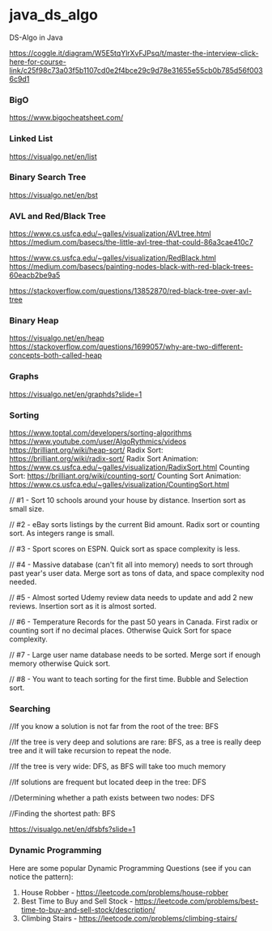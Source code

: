 # java_ds_algo
DS-Algo in Java

https://coggle.it/diagram/W5E5tqYlrXvFJPsq/t/master-the-interview-click-here-for-course-link/c25f98c73a03f5b1107cd0e2f4bce29c9d78e31655e55cb0b785d56f0036c9d1

### BigO
https://www.bigocheatsheet.com/

### Linked List
https://visualgo.net/en/list

### Binary Search Tree
https://visualgo.net/en/bst

### AVL and Red/Black Tree
https://www.cs.usfca.edu/~galles/visualization/AVLtree.html
https://medium.com/basecs/the-little-avl-tree-that-could-86a3cae410c7

https://www.cs.usfca.edu/~galles/visualization/RedBlack.html
https://medium.com/basecs/painting-nodes-black-with-red-black-trees-60eacb2be9a5

https://stackoverflow.com/questions/13852870/red-black-tree-over-avl-tree

### Binary Heap
https://visualgo.net/en/heap
https://stackoverflow.com/questions/1699057/why-are-two-different-concepts-both-called-heap

### Graphs
https://visualgo.net/en/graphds?slide=1

### Sorting
https://www.toptal.com/developers/sorting-algorithms
https://www.youtube.com/user/AlgoRythmics/videos
https://brilliant.org/wiki/heap-sort/
Radix Sort: https://brilliant.org/wiki/radix-sort/
Radix Sort Animation: https://www.cs.usfca.edu/~galles/visualization/RadixSort.html
Counting Sort: https://brilliant.org/wiki/counting-sort/
Counting Sort Animation: https://www.cs.usfca.edu/~galles/visualization/CountingSort.html

// #1 - Sort 10 schools around your house by distance. Insertion sort as small size.

// #2 - eBay sorts listings by the current Bid amount. Radix sort or counting sort. As integers range is small.

// #3 - Sport scores on ESPN. Quick sort as space complexity is less.

// #4 - Massive database (can't fit all into memory) needs to sort through past year's user data. Merge sort as tons of data, and space complexity nod needed.

// #5 - Almost sorted Udemy review data needs to update and add 2 new reviews. Insertion sort as it is almost sorted.

// #6 - Temperature Records for the past 50 years in Canada. First radix or counting sort if no decimal places. Otherwise Quick Sort for space complexity.

// #7 - Large user name database needs to be sorted. Merge sort if enough memory otherwise Quick sort.

// #8 - You want to teach sorting for the first time. Bubble and Selection sort.

### Searching

//If you know a solution is not far from the root of the tree: BFS


//If the tree is very deep and solutions are rare: BFS, as a tree is really deep tree and it will take recursion to repeat the node.


//If the tree is very wide: DFS, as BFS will take too much memory

//If solutions are frequent but located deep in the tree: DFS


//Determining whether a path exists between two nodes: DFS


//Finding the shortest path: BFS


https://visualgo.net/en/dfsbfs?slide=1


### Dynamic Programming
Here are some popular Dynamic Programming Questions (see if you can notice the pattern):

1. House Robber    - https://leetcode.com/problems/house-robber
2. Best Time to Buy and Sell Stock  - https://leetcode.com/problems/best-time-to-buy-and-sell-stock/description/
3. Climbing Stairs    - https://leetcode.com/problems/climbing-stairs/
